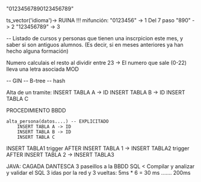 "01234567890123456789"

ts_vector('idioma')-> RUINA !!!
mifunción:
"0123456" -> 1
Del 7 paso
"890" -> 2
"123456789" -> 3

-- Listado de cursos y personas que tienen una inscrpicion este mes, y saber si son antiguos alumnos.
(Es decir, si en meses anteriores ya han hecho alguna formación)


Numero calculais el resto al dividir entre 23 -> El numero que sale (0-22) lleva una letra asociada
                    MOD
                    
-- GIN
-- B-tree
-- hash

Alta de un tramite:
    INSERT TABLA A -> ID
    INSERT TABLA B -> ID
    INSERT TABLA C 

PROCEDIMIENTO BBDD 
    
    alta_persona(datos....) -- EXPLICITADO
        INSERT TABLA A -> ID
        INSERT TABLA B -> ID
        INSERT TABLA C 
    
INSERT TABLA1
trigger
    AFTER INSERT TABLA 1 -> INSERT TABLA2
trigger 
    AFTER INSERT TABLA 2 -> INSERT TABLA3
        


JAVA: CAGADA DANTESCA 3 paseillos a la BBDD SQL < Compilar y analizar y validar el SQL
                    3 idas por la red y 3 vueltas: 5ms * 6 = 30 ms ....... 200ms  